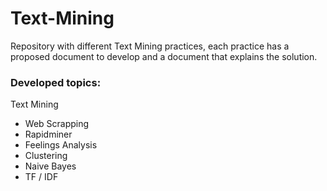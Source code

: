 # Text-Mining

Repository with different Text Mining practices, each practice has a proposed document to develop and a document that explains the solution.

### Developed topics:
Text Mining

- Web Scrapping
- Rapidminer
- Feelings Analysis
- Clustering
- Naive Bayes
- TF / IDF
